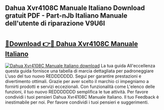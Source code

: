 ## Dahua Xvr4108C Manuale Italiano Download gratuit PDF - Part-nJb Italiano Manuale dell'utente di riparazione V9U6I

# <h2><a href="http://dfe8t0.blite.top/?on=Dahua+Xvr4108C+Manuale+Italiano">🔗Download 👉🔴 Dahua Xvr4108C Manuale Italiano</a></h2>

[![Dahua Xvr4108C Manuale Italiano download](https://i.imgur.com/lujVjoI.png)](http://dfe8t0.blite.top/?on=Dahua+Xvr4108C+Manuale+Italiano)
La tua guida All'eccellenza questa guida fornisce una tabella di marcia dettagliata per padroneggiare L'uso del tuo nuovo REDDDDDDD. Segui per garantire prestazioni e divertimento ottimali. Grazie per aver scelto il marchio ci impegniamo a fornirti prodotti e servizi eccezionali. Con funzionalità come L'elenco delle funzioni, il tuo nuovo REDDDDDDD semplifica le tue attività. Per favore condividi i tuoi pensieri Dahua Xvr4108C Manuale Italiano. Il tuo Feedback è inestimabile per noi. Per favore condividi i tuoi pensieri e suggerimenti.
